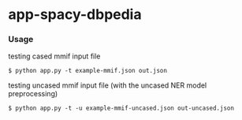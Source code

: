 # app-spacy-dbpedia

### Usage

testing cased mmif input file

```
$ python app.py -t example-mmif.json out.json
```

testing uncased mmif input file (with the uncased NER model preprocessing)

```
$ python app.py -t -u example-mmif-uncased.json out-uncased.json
```
